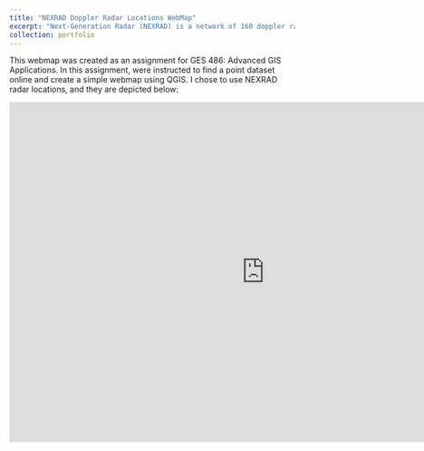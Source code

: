 ```yaml
---
title: "NEXRAD Doppler Radar Locations WebMap"
excerpt: "Next-Generation Radar (NEXRAD) is a network of 160 doppler radars operated by the National Weather Service. Most are in the United States and Territories, but there are 4 located in Japan, South Korea, and Portugal. NEXRAD radars detect wind and precipitation utilizng radar technology, and produces a map depicting patterns in precipitation or wind. Data and photo from [Wikipedia](https://en.wikipedia.org/wiki/NEXRAD) <br/><img src='/images/LabNexrad.jpg'>"
collection: portfolio
---
```

This webmap was created as an assignment for GES 486: Advanced GIS Applications. In this assignment, were instructed to find a point dataset online and create a simple webmap using QGIS. I chose to use NEXRAD radar locations, and they are depicted below:

<iframe src="https://srhjhnsn.github.io/portfolio/nexrad_map/index.html" width="900" height="600" style="border:0" allowfullscreen></iframe>

